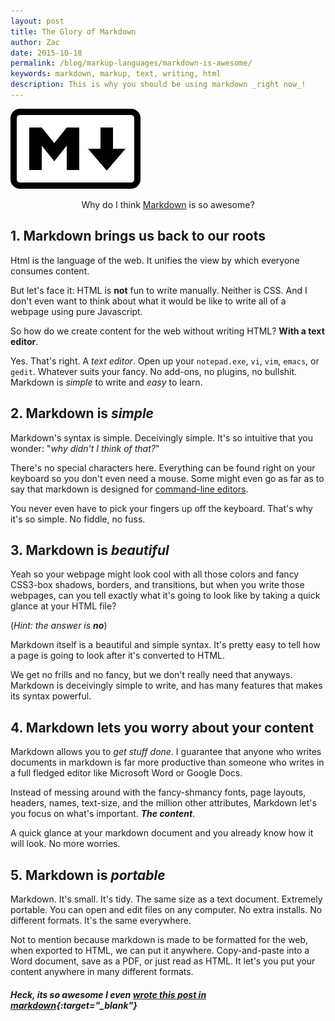 ```yaml
---
layout: post
title: The Glory of Markdown
author: Zac
date: 2015-10-18
permalink: /blog/markup-languages/markdown-is-awesome/
keywords: markdown, markup, text, writing, html
description: This is why you should be using markdown _right now_!
---
```


![Markdown Logo](/assets/images/awesome-markdown/markdown-logo.png)

 <div style="text-align:center;">Why do I think <a href="http://daringfireball.net/projects/markdown" target="_blank">Markdown</a> is so awesome?</div>

## 1. Markdown brings us back to our roots

Html is the language of the web. It unifies the view by which everyone consumes content. 

But let's face it: HTML is **not** fun to write manually. Neither is CSS. And I don't even want to think about what it would be like to write all of a webpage using pure Javascript. 

So how do we create content for the web without writing HTML? **With a text editor**.

Yes. That's right. A _text editor_. Open up your `notepad.exe`, `vi`, `vim`, `emacs`, or `gedit`. Whatever suits your fancy. No add-ons, no plugins, no bullshit. Markdown is _simple_ to write and _easy_ to learn.

## 2. Markdown is _simple_

Markdown's syntax is simple. Deceivingly simple. It's so intuitive that you wonder: "_why didn't I think of that?_"

There's no special characters here. Everything can be found right on your keyboard so you don't even need a mouse. Some might even go as far as to say that markdown is designed for [command-line editors](https://en.wikipedia.org/wiki/List_of_text_editors).

You never even have to pick your fingers up off the keyboard. That's why it's so simple. No fiddle, no fuss.


## 3. Markdown is _beautiful_

Yeah so your webpage might look cool with all those colors and fancy CSS3-box shadows, borders, and transitions, but when you write those webpages, can you tell exactly what it's going to look like by taking a quick glance at your HTML file?

(_Hint: the answer is **no**_)

Markdown itself is a beautiful and simple syntax. It's pretty easy to tell how a page is going to look after it's converted to HTML.

We get no frills and no fancy, but we don't really need that anyways. Markdown is deceivingly simple to write, and has many features that makes its syntax powerful.

## 4. Markdown lets you worry about your content

Markdown allows you to _get stuff done_. I guarantee that anyone who writes documents in markdown is far more productive than someone who writes in a full fledged editor like Microsoft Word or Google Docs.

Instead of messing around with the fancy-shmancy fonts, page layouts, headers, names, text-size, and the million other attributes, Markdown let's you focus on what's important. _**The content**_.

A quick glance at your markdown document and you already know how it will look. No more worries.

## 5. Markdown is _portable_

Markdown. It's small. It's tidy. The same size as a text document. Extremely portable. You can open and edit files on any computer. No extra installs. No different formats. It's the same everywhere.

Not to mention because markdown is made to be formatted for the web, when exported to HTML, we can put it anywhere. Copy-and-paste into a Word document, save as a PDF, or just read as HTML. It let's you put your content anywhere in many different formats.


##### Heck, its so awesome I even [_wrote this post in markdown_](https://raw.githubusercontent.com/ZacBlanco/zacblanco.github.io/master/_posts/2015-10-18-the-glory-of-markdown.md){:target="_blank"}










